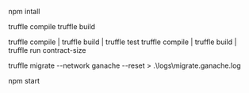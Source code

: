 npm intall

truffle compile
truffle build

truffle compile | truffle build | truffle test
truffle compile | truffle build | truffle run contract-size

truffle migrate --network ganache --reset > .\logs\migrate.ganache.log

npm start